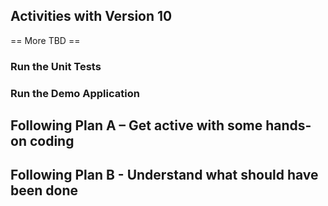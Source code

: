 ## Activities with Version 10

== More TBD ==

### Run the Unit Tests
### Run the Demo Application
## Following Plan A – Get active with some hands-on coding
## Following Plan B - Understand what should have been done
